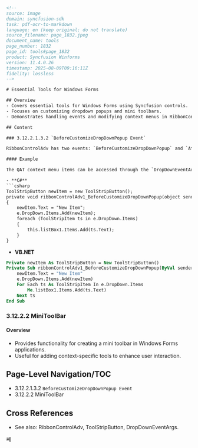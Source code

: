 ```html
<!-- 
source: image
domain: syncfusion-sdk
task: pdf-ocr-to-markdown
language: en (keep original; do not translate)
source_filename: page_1832.jpeg
document_name: tools
page_number: 1832
page_id: tools#page_1832
product: Syncfusion Winforms
version: 11.4.0.26
timestamp: 2025-08-09T09:16:11Z
fidelity: lossless
-->

# Essential Tools for Windows Forms

## Overview
- Covers essential tools for Windows Forms using Syncfusion controls.
- Focuses on customizing dropdown popups and mini toolbars.
- Demonstrates handling events and modifying context menus in RibbonControlAdv.

## Content

### 3.12.2.1.3.2 `BeforeCustomizeDropDownPopup Event`

RibbonControlAdv has two events: `BeforeCustomizeDropDownPopup` and `AfterCustomizeDropDownPopup` that are handled before and after the `CustomizeDropDownPopup` is activated.

#### Example

The QAT context menu items can be accessed through the `DropDownEventArgs` of the `BeforeCustomizeDropDownPopup` event. The QAT context menu can be customized by adding new items, accessing existing items, and performing other modifications.

- **C#**
```csharp
ToolStripButton newItem = new ToolStripButton();
private void ribbonControlAdv1_BeforeCustomizeDropDownPopup(object sender, DropDownEventArgs e)
{
    newItem.Text = "New Item";
    e.DropDown.Items.Add(newItem);
    foreach (ToolStripItem ts in e.DropDown.Items)
    {
        this.listBox1.Items.Add(ts.Text);
    }
}
```

- **VB.NET**
```vb
Private newItem As ToolStripButton = New ToolStripButton()
Private Sub ribbonControlAdv1_BeforeCustomizeDropDownPopup(ByVal sender As Object, ByVal e As DropDownEventArgs)
    newItem.Text = "New Item"
    e.DropDown.Items.Add(newItem)
    For Each ts As ToolStripItem In e.DropDown.Items
        Me.listBox1.Items.Add(ts.Text)
    Next ts
End Sub
```

### 3.12.2.2 MiniToolBar

#### Overview
- Provides functionality for creating a mini toolbar in Windows Forms applications.
- Useful for adding context-specific tools to enhance user interaction.

## Page-Level Navigation/TOC
- 3.12.2.1.3.2 `BeforeCustomizeDropDownPopup Event`
- 3.12.2.2 MiniToolBar

## Cross References
- See also: RibbonControlAdv, ToolStripButton, DropDownEventArgs.

<!-- tags: windows forms, syncfusion, ribboncontroladv, beforecustomizedropdownpopup, minitoolbar -->
쎼
```